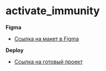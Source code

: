# activate_immunity

**Figma**

* [Ссылка на макет в Figma](https://www.figma.com/file/fCPmtCw4VvqMQbvfPvIloX/Test?node-id=3%3A2&viewport=456%2C262%2C0.42888888716697693)

**Deploy**

* [Ссылка на готовый проект](https://turetskayairina.github.io/activate_immunity/)
